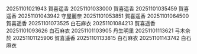 20251101021943 賀喜遥香
20251101033000 賀喜遥香
20251101035459 賀喜遥香
20251101043942 守屋麗奈
20251101053851 賀喜遥香
20251101064500 賀喜遥香
20251101073525 白石麻衣
20251101084213 賀喜遥香
20251101093626 白石麻衣
20251101103905 丹生明里
20251101113621 弓木奈於
20251101125906 賀喜遥香
20251101133815 白石麻衣
20251101143742 白石麻衣
